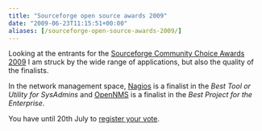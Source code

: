 ```yaml
---
title: "Sourceforge open source awards 2009"
date: "2009-06-23T11:15:51+00:00"
aliases: [/sourceforge-open-source-awards-2009/]
---
```


Looking at the entrants for the [Sourceforge Community Choice Awards 2009](http://sourceforge.net/community/cca09/) I am struck by the wide range of applications, but also the quality of the finalists.

In the network management space, [Nagios](http://www.nagios.org/) is a finalist in the *Best Tool or Utility for SysAdmins* and [OpenNMS](https://www.opennms.org/) is a finalist in the *Best Project for the Enterprise*.

You have until 20th July to [register your vote](http://sourceforge.net/community/cca09/vote/).
